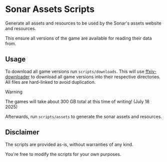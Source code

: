# Sonar Assets Scripts
Generate all assets and resources to be used by the Sonar's assets website and resources.

This ensure all versions of the game are available for reading their data from.


## Usage
To download all game versions run `scripts/downloads`. This will use [ffxiv-downloader](https://github.com/WorkingRobot/ffxiv-downloader) to download all game versions into their respective directories. All files are hard-linked to avoid duplication.
> [!WARNING]
> The games will take about 300 GB total at this time of writing! (July 18 2025)

Afterwards, run `scripts/assets` to generate the sonar assets and resources.


## Disclaimer
The scripts are provided as-is, without warranties of any kind.

You're free to modify the scripts for your own purposes.



